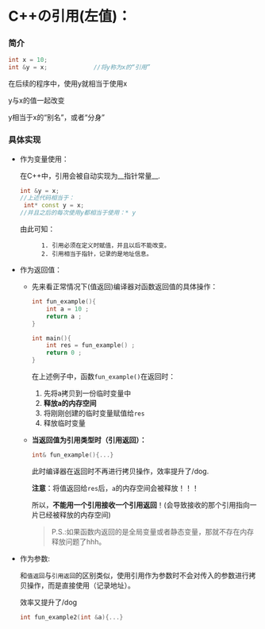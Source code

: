 #  C++の引用(左值)：

###  简介

```cpp
int x = 10;
int &y = x; 			//将y称为x的“引用”
```

在后续的程序中，使用y就相当于使用x

y与x的值一起改变	

y相当于x的“别名”，或者“分身”



###  具体实现

- 作为变量使用：

  在C++中，引用会被自动实现为__指针常量__.

  ```cpp
  int &y = x;		
  //上述代码相当于：
   int* const y = x;
  //并且之后的每次使用y都相当于使用：* y 
  ```

  由此可知：

    		1. 引用必须在定义时赋值，并且以后不能改变。
    		2. 引用相当于指针，记录的是地址信息。

- 作为返回值：

  - 先来看正常情况下(值返回)编译器对函数返回值的具体操作：

    ```cpp
    int fun_example(){
        int a = 10 ;
        return a ;
    }
    
    int main(){
        int res = fun_example() ;
        return 0 ;
    }
    ```

    在上述例子中，函数`fun_example()`在返回时：

    1. 先将a拷贝到一份临时变量中
    2. __释放a的内存空间__
    3. 将刚刚创建的临时变量赋值给`res`
    4. 释放临时变量

  - __当返回值为引用类型时（引用返回）：__

    ```cpp
    int& fun_example(){...}
    ```

    此时编译器在返回时不再进行拷贝操作，效率提升了/dog.

    __注意__：将值返回给`res`后，`a`的内存空间会被释放！！！

    所以，__不能用一个引用接收一个引用返回__！(会导致接收的那个引用指向一片已经被释放的内存空间)

    > P.S.:如果函数内返回的是全局变量或者静态变量，那就不存在内存释放问题了hhh。

- 作为参数:

  和`值返回`与`引用返回`的区别类似，使用引用作为参数时不会对传入的参数进行拷贝操作，而是直接使用（记录地址）。

  效率又提升了/dog

  ```cpp
  int fun_example2(int &a){...}
  ```

  